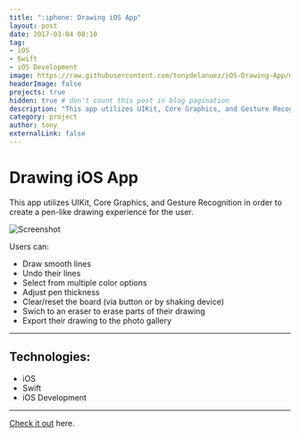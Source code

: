 ```yaml
---
title: ":iphone: Drawing iOS App"
layout: post
date: 2017-03-04 08:10
tag: 
- iOS
- Swift
- iOS Development
image: https://raw.githubusercontent.com/tonydelanuez/iOS-Drawing-App/master/1.png
headerImage: false
projects: true
hidden: true # don't count this post in blog pagination
description: "This app utilizes UIKit, Core Graphics, and Gesture Recognition in order to create a pen-like drawing experience for the user."
category: project
author: tony
externalLink: false
---
```


# Drawing iOS App 

This app utilizes UIKit, Core Graphics, and Gesture Recognition in order to create a pen-like drawing experience for the user.

![Screenshot](https://raw.githubusercontent.com/tonydelanuez/iOS-Drawing-App/master/1.png)


Users can: 

- Draw smooth lines
- Undo their lines
- Select from multiple color options
- Adjust pen thickness
- Clear/reset the board (via button or by shaking device)
- Swich to an eraser to erase parts of their drawing
- Export their drawing to the photo gallery


---

## Technologies:

- iOS
- Swift
- iOS Development

---

[Check it out](https://github.com/tonydelanuez/iOS-Drawing-App) here.
